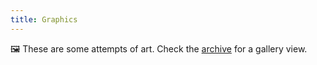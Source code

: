 ```yaml
---
title: Graphics
---
```


<div class="box">

🖼️ These are some attempts of art. Check the [archive](/graphics/archive/) for a gallery view.

</div>
